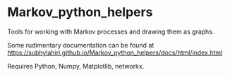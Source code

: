 # Markov_python_helpers

Tools for working with Markov processes and drawing them as graphs.

Some rudimentary documentation can be found at https://subhylahiri.github.io/Markov_python_helpers/docs/html/index.html

Requires Python, Numpy, Matplotlib, networkx.
